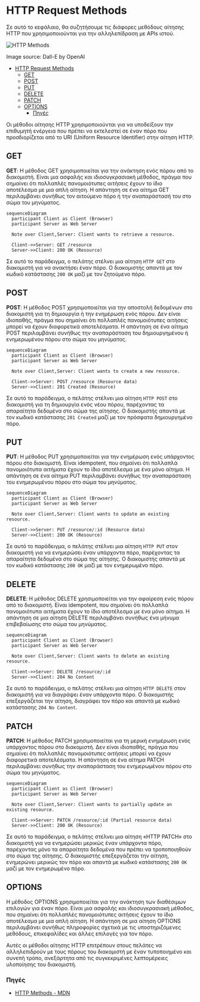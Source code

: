 # HTTP Request Methods

Σε αυτό το κεφάλαιο, θα συζητήσουμε τις διάφορες μεθόδους αίτησης HTTP που χρησιμοποιούνται για την αλληλεπίδραση με APIs ιστού.

![HTTP Methods](HTTP-Methods.webp)

Image source: Dall-E by OpenAI

- [HTTP Request Methods](#http-request-methods)
  - [GET](#get)
  - [POST](#post)
  - [PUT](#put)
  - [DELETE](#delete)
  - [PATCH](#patch)
  - [OPTIONS](#options)
    - [Πηγές](#Πηγές)

Οι μέθοδοι αίτησης HTTP χρησιμοποιούνται για να υποδείξουν την επιθυμητή ενέργεια που πρέπει να εκτελεστεί σε έναν πόρο που προσδιορίζεται από το URI (Uniform Resource Identifier) στην αίτηση HTTP.

## GET

**GET**: Η μέθοδος GET χρησιμοποιείται για την ανάκτηση ενός πόρου από το διακομιστή. Είναι μια ασφαλής και ιδιοσυγκρασιακή μέθοδος, πράγμα που σημαίνει ότι πολλαπλές πανομοιότυπες αιτήσεις έχουν το ίδιο αποτέλεσμα με μια απλή αίτηση. Η απάντηση σε ένα αίτημα GET περιλαμβάνει συνήθως τον αιτούμενο πόρο ή την αναπαράστασή του στο σώμα του μηνύματος.

```mermaid
sequenceDiagram
  participant Client as Client (Browser)
  participant Server as Web Server

  Note over Client,Server: Client wants to retrieve a resource.

  Client->>Server: GET /resource
  Server->>Client: 200 OK (Resource)
```

Σε αυτό το παράδειγμα, ο πελάτης στέλνει μια αίτηση `HTTP GET` στο διακομιστή για να ανακτήσει έναν πόρο. Ο διακομιστής απαντά με τον κωδικό κατάστασης `200 OK` μαζί με τον ζητούμενο πόρο.

## POST

**POST**: Η μέθοδος POST χρησιμοποιείται για την αποστολή δεδομένων στο διακομιστή για τη δημιουργία ή την ενημέρωση ενός πόρου. Δεν είναι ιδιοπαθής, πράγμα που σημαίνει ότι πολλαπλές πανομοιότυπες αιτήσεις μπορεί να έχουν διαφορετικά αποτελέσματα. Η απάντηση σε ένα αίτημα POST περιλαμβάνει συνήθως την αναπαράσταση του δημιουργημένου ή ενημερωμένου πόρου στο σώμα του μηνύματος.

```mermaid
sequenceDiagram
  participant Client as Client (Browser)
  participant Server as Web Server

  Note over Client,Server: Client wants to create a new resource.

  Client->>Server: POST /resource (Resource data)
  Server->>Client: 201 Created (Resource)
```

Σε αυτό το παράδειγμα, ο πελάτης στέλνει μια αίτηση `HTTP POST` στο διακομιστή για τη δημιουργία ενός νέου πόρου, παρέχοντας τα απαραίτητα δεδομένα στο σώμα της αίτησης. Ο διακομιστής απαντά με τον κωδικό κατάστασης `201 Created` μαζί με τον πρόσφατα δημιουργημένο πόρο.

## PUT

**PUT**: Η μέθοδος PUT χρησιμοποιείται για την ενημέρωση ενός υπάρχοντος πόρου στο διακομιστή. Είναι idempotent, που σημαίνει ότι πολλαπλά πανομοιότυπα αιτήματα έχουν το ίδιο αποτέλεσμα με ένα μόνο αίτημα. Η απάντηση σε ένα αίτημα PUT περιλαμβάνει συνήθως την αναπαράσταση του ενημερωμένου πόρου στο σώμα του μηνύματος.

```mermaid
sequenceDiagram
  participant Client as Client (Browser)
  participant Server as Web Server

  Note over Client,Server: Client wants to update an existing resource.

  Client->>Server: PUT /resource/:id (Resource data)
  Server->>Client: 200 OK (Resource)
```

Σε αυτό το παράδειγμα, ο πελάτης στέλνει μια αίτηση `HTTP PUT` στον διακομιστή για να ενημερώσει έναν υπάρχοντα πόρο, παρέχοντας τα απαραίτητα δεδομένα στο σώμα της αίτησης. Ο διακομιστής απαντά με τον κωδικό κατάστασης `200 OK` μαζί με τον ενημερωμένο πόρο.

## DELETE

**DELETE**: Η μέθοδος DELETE χρησιμοποιείται για την αφαίρεση ενός πόρου από το διακομιστή. Είναι idempotent, που σημαίνει ότι πολλαπλά πανομοιότυπα αιτήματα έχουν το ίδιο αποτέλεσμα με ένα μόνο αίτημα. Η απάντηση σε μια αίτηση DELETE περιλαμβάνει συνήθως ένα μήνυμα επιβεβαίωσης στο σώμα του μηνύματος.

```mermaid
sequenceDiagram
  participant Client as Client (Browser)
  participant Server as Web Server

  Note over Client,Server: Client wants to delete an existing resource.

  Client->>Server: DELETE /resource/:id
  Server->>Client: 204 No Content
```

Σε αυτό το παράδειγμα, ο πελάτης στέλνει μια αίτηση `HTTP DELETE` στον διακομιστή για να διαγράψει έναν υπάρχοντα πόρο. Ο διακομιστής επεξεργάζεται την αίτηση, διαγράφει τον πόρο και απαντά με κωδικό κατάστασης `204 No Content`.

## PATCH

**PATCH**: Η μέθοδος PATCH χρησιμοποιείται για τη μερική ενημέρωση ενός υπάρχοντος πόρου στο διακομιστή. Δεν είναι ιδιοπαθής, πράγμα που σημαίνει ότι πολλαπλές πανομοιότυπες αιτήσεις μπορεί να έχουν διαφορετικά αποτελέσματα. Η απάντηση σε ένα αίτημα PATCH περιλαμβάνει συνήθως την αναπαράσταση του ενημερωμένου πόρου στο σώμα του μηνύματος.

```mermaid
sequenceDiagram
  participant Client as Client (Browser)
  participant Server as Web Server

  Note over Client,Server: Client wants to partially update an existing resource.

  Client->>Server: PATCH /resource/:id (Partial resource data)
  Server->>Client: 200 OK (Resource)
```

Σε αυτό το παράδειγμα, ο πελάτης στέλνει μια αίτηση «HTTP PATCH» στο διακομιστή για να ενημερώσει μερικώς έναν υπάρχοντα πόρο, παρέχοντας μόνο τα απαραίτητα δεδομένα που πρέπει να τροποποιηθούν στο σώμα της αίτησης. Ο διακομιστής επεξεργάζεται την αίτηση, ενημερώνει μερικώς τον πόρο και απαντά με κωδικό κατάστασης `200 OK` μαζί με τον ενημερωμένο πόρο.

## OPTIONS

Η μέθοδος OPTIONS χρησιμοποιείται για την ανάκτηση των διαθέσιμων επιλογών για έναν πόρο. Είναι μια ασφαλής και ιδιοσυγκρασιακή μέθοδος, που σημαίνει ότι πολλαπλές πανομοιότυπες αιτήσεις έχουν το ίδιο αποτέλεσμα με μια απλή αίτηση. Η απάντηση σε μια αίτηση OPTIONS περιλαμβάνει συνήθως πληροφορίες σχετικά με τις υποστηριζόμενες μεθόδους, επικεφαλίδες και άλλες επιλογές για τον πόρο.

Αυτές οι μέθοδοι αίτησης HTTP επιτρέπουν στους πελάτες να αλληλεπιδρούν με τους πόρους του διακομιστή με έναν τυποποιημένο και συνεπή τρόπο, ανεξάρτητα από τις συγκεκριμένες λεπτομέρειες υλοποίησης του διακομιστή.


### Πηγές

- [HTTP Methods - MDN](https://developer.mozilla.org/en-US/docs/Web/HTTP/Methods)
